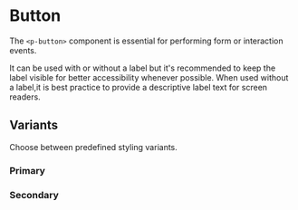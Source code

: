 # Button

The `<p-button>` component is essential for performing form or interaction events.

It can be used with or without a label but it's recommended to keep the label visible for better accessibility whenever possible. When used without a label,it is best practice to provide a descriptive label text for screen readers.

## Variants

Choose between predefined styling variants.

### Primary

<Playground2 :markup="primary" :config="{ themeable: true, spacing: 'inline' }"></Playground2>

### Secondary

<Playground2 :markup="secondary"></Playground2>

<script lang="ts">
  import Vue from 'vue';
  import Component from 'vue-class-component';
  
  @Component
  export default class PlaygroundButton extends Vue {
    primary = 
`<p-button variant="primary">Some label</p-button>
<p-button variant="primary" disabled>Some label</p-button>
<p-button variant="primary" loading>Some label</p-button>
<br>
<p-button variant="primary" hide-label="true">Some label</p-button>
<p-button variant="primary" hide-label="true" disabled>Some label</p-button>
<p-button variant="primary" hide-label="true" loading>Some label</p-button>`;
  
    secondary = 
`<p-button variant="secondary">Some label</p-button>
<p-button variant="secondary" disabled>Some label</p-button>
<p-button variant="secondary" loading>Some label</p-button>`;
  }
</script>